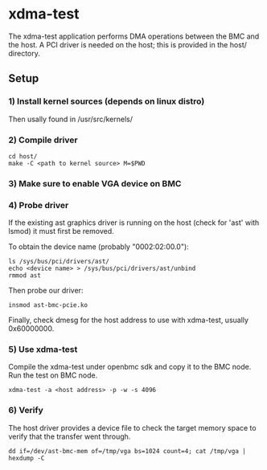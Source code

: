 # xdma-test

The xdma-test application performs DMA operations between the BMC and the host.
A PCI driver is needed on the host; this is provided in the host/ directory.

## Setup

### 1) Install kernel sources (depends on linux distro)

Then usally found in /usr/src/kernels/

### 2) Compile driver

```
cd host/
make -C <path to kernel source> M=$PWD
```

### 3) Make sure to enable VGA device on BMC

### 4) Probe driver

If the existing ast graphics driver is running on the host (check for 'ast'
with lsmod) it must first be removed.

To obtain the device name (probably "0002:02:00.0"):
```
ls /sys/bus/pci/drivers/ast/
echo <device name> > /sys/bus/pci/drivers/ast/unbind
rmmod ast
```

Then probe our driver:
```
insmod ast-bmc-pcie.ko
```

Finally, check dmesg for the host address to use with xdma-test, usually
0x60000000.

### 5) Use xdma-test

Compile the xdma-test under openbmc sdk and copy it to the BMC node.
Run the test on BMC node.
```
xdma-test -a <host address> -p -w -s 4096
```

### 6) Verify

The host driver provides a device file to check the target memory space to
verify that the transfer went through.

```
dd if=/dev/ast-bmc-mem of=/tmp/vga bs=1024 count=4; cat /tmp/vga | hexdump -C
```

